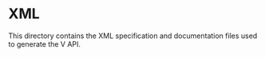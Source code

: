 XML
===

This directory contains the XML specification and documentation files used to generate the V API.
